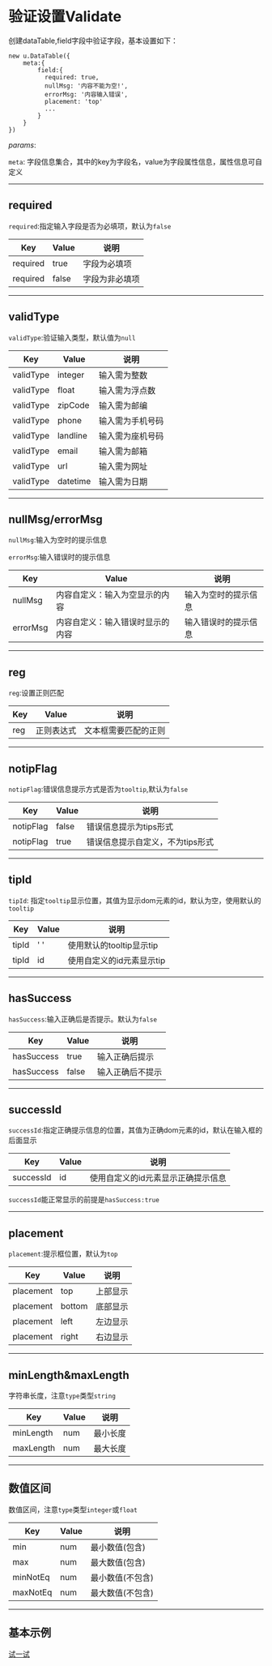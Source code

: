 
# 验证设置Validate

创建dataTable,field字段中验证字段，基本设置如下：

	new u.DataTable({
	    meta:{
	        field:{
	          required: true,
	          nullMsg: '内容不能为空!',
	          errorMsg: '内容输入错误',
	          placement: 'top'
	          ...
	        }
	    }
	})

*params*:

`meta`: 字段信息集合，其中的key为字段名，value为字段属性信息，属性信息可自定义

---
## required

`required`:指定输入字段是否为必填项，默认为`false`

| Key      | Value | 说明      |
| -------- | ----- | ------- |
| required | true  | 字段为必填项  |
| required | false | 字段为非必填项 |



---


## validType

`validType`:验证输入类型，默认值为`null`

| Key       | Value    | 说明       |
| --------- | -------- | -------- |
| validType | integer  | 输入需为整数   |
| validType | float    | 输入需为浮点数  |
| validType | zipCode  | 输入需为邮编   |
| validType | phone    | 输入需为手机号码 |
| validType | landline | 输入需为座机号码 |
| validType | email    | 输入需为邮箱   |
| validType | url      | 输入需为网址   |
| validType | datetime | 输入需为日期   |



***


## nullMsg/errorMsg

`nullMsg`:输入为空时的提示信息

`errorMsg`:输入错误时的提示信息

| Key      | Value              | 说明         |
| -------- | ------------------ | ---------- |
| nullMsg  | 内容自定义：输入为空显示的内容  | 输入为空时的提示信息 |
| errorMsg | 内容自定义：输入错误时显示的内容 | 输入错误时的提示信息 |



---
## reg

`reg`:设置正则匹配

| Key    | Value     | 说明         |
| ------ | --------- | ---------- |
| reg | 正则表达式 | 文本框需要匹配的正则 |



---
## notipFlag

`notipFlag`:错误信息提示方式是否为`tooltip`,默认为`false`

| Key       | Value | 说明                 |
| --------- | ----- | ------------------ |
| notipFlag | false| 错误信息提示为tips形式      |
| notipFlag | true| 错误信息提示自定义，不为tips形式 |



---
## tipId
`tipId`: 指定`tooltip`显示位置，其值为显示dom元素的id，默认为空，使用默认的`tooltip`

| Key   | Value | 说明                |
| ----- | ----- | ----------------- |
| tipId | ' '    | 使用默认的tooltip显示tip |
| tipId | id  | 使用自定义的id元素显示tip   |



---
## hasSuccess
`hasSuccess`:输入正确后是否提示。默认为`false`

| Key        | Value | 说明       |
| ---------- | ----- | -------- |
| hasSuccess | true  | 输入正确后提示  |
| hasSuccess | false | 输入正确后不提示 |



---
## successId
`successId`:指定正确提示信息的位置，其值为正确dom元素的id，默认在输入框的后面显示

| Key       | Value | 说明              |
| --------- | ----- | --------------- |
| successId | id  | 使用自定义的id元素显示正确提示信息 |

`successId`能正常显示的前提是`hasSuccess:true`



---

## placement

`placement`:提示框位置，默认为`top`

| Key       | Value  | 说明   |
| --------- | ------ | ---- |
| placement | top    | 上部显示 |
| placement | bottom | 底部显示 |
| placement | left   | 左边显示 |
| placement | right  | 右边显示 |


---
## minLength&maxLength

字符串长度，注意`type`类型`string`


| Key       | Value | 说明   |
| --------- | ----- | ---- |
| minLength | num   | 最小长度 |
| maxLength | num   | 最大长度 |



---
## 数值区间

数值区间，注意`type`类型`integer`或`float`


| Key      | Value | 说明        |
| -------- | ----- | --------- |
| min      | num   | 最小数值(包含)  |
| max      | num   | 最大数值(包含)  |
| minNotEq | num   | 最小数值(不包含) |
| maxNotEq | num   | 最大数值(不包含) |



---

## 基本示例





[试一试](http://tinper.org/dist/webIDE/index.html#/demos/kero/validate)


